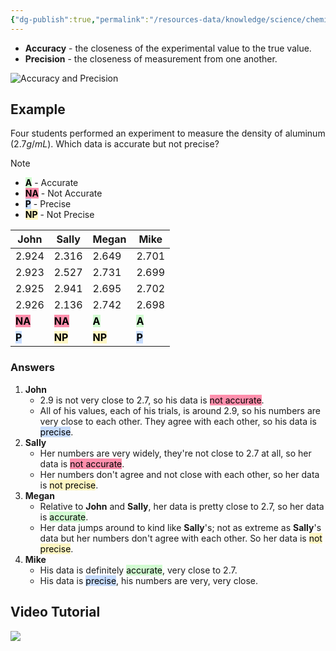 ```yaml
---
{"dg-publish":true,"permalink":"/resources-data/knowledge/science/chemistry/accuracy-and-precision/"}
---
```


* **Accuracy** - the closeness of the experimental value to the true value.
* **Precision** - the closeness of measurement from one another.

![Accuracy and Precision](https://sciencenotes.org/wp-content/uploads/2021/08/Accuracy-and-Precision.png)

## Example
Four students performed an experiment to measure the density of aluminum ($2.7 g/mL$). Which data is accurate but not precise?

> [!note]
> * **<mark style="background: #BBFABBA6;">A</mark>** - Accurate
> * **<mark style="background: #FF5582A6;">NA</mark>** - Not Accurate
> * **<mark style="background: #ADCCFFA6;">P</mark>** - Precise
> * **<mark style="background: #FFF3A3A6;">NP</mark>** - Not Precise

| **John**                                           | **Sally**                                          | **Megan**                                          | **Mike**                                          |
| -------------------------------------------------- | -------------------------------------------------- | -------------------------------------------------- | ------------------------------------------------- |
| 2.924                                              | 2.316                                              | 2.649                                              | 2.701                                             |
| 2.923                                              | 2.527                                              | 2.731                                              | 2.699                                             |
| 2.925                                              | 2.941                                              | 2.695                                              | 2.702                                             |
| 2.926                                              | 2.136                                              | 2.742                                              | 2.698                                             |
| **<mark style="background: #FF5582A6;">NA</mark>** | **<mark style="background: #FF5582A6;">NA</mark>** | **<mark style="background: #BBFABBA6;">A</mark>**  | **<mark style="background: #BBFABBA6;">A</mark>** |
| **<mark style="background: #ADCCFFA6;">P</mark>**  | **<mark style="background: #FFF3A3A6;">NP</mark>** | **<mark style="background: #FFF3A3A6;">NP</mark>** | **<mark style="background: #ADCCFFA6;">P</mark>** |

### Answers
1. **John**
	* 2.9 is not very close to 2.7, so his data is <mark style="background: #FF5582A6;">not accurate</mark>.
	* All of his values, each of his trials, is around 2.9, so his numbers are very close to each other. They agree with each other, so his data is <mark style="background: #ADCCFFA6;">precise</mark>.
2. **Sally**
	* Her numbers are very widely, they're not close to 2.7 at all, so her data is <mark style="background: #FF5582A6;">not accurate</mark>.
	* Her numbers don't agree and not close with each other, so her data is <mark style="background: #FFF3A3A6;">not precise</mark>.
3. **Megan**
	* Relative to **John** and **Sally**, her data is pretty close to 2.7, so her data is <mark style="background: #BBFABBA6;">accurate</mark>.
	* Her data jumps around to kind like **Sally**'s; not as extreme as **Sally**'s data but her numbers don't agree with each other. So her data is <mark style="background: #FFF3A3A6;">not precise</mark>.
4. **Mike**
	* His data is definitely <mark style="background: #BBFABBA6;">accurate</mark>, very close to 2.7.
	* His data is <mark style="background: #ADCCFFA6;">precise</mark>, his numbers are very, very close.

## Video Tutorial

![](https://www.youtube.com/watch?v=0IiHPKAvo7g)